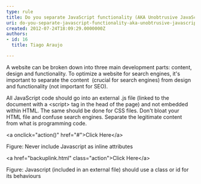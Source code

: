 ```yaml
---
type: rule
title: Do you separate JavaScript functionality (AKA Unobtrusive JavaScript)?
uri: do-you-separate-javascript-functionality-aka-unobtrusive-javascript
created: 2012-07-24T18:09:29.0000000Z
authors:
- id: 16
  title: Tiago Araujo

---
```




<span class='intro'> <p>A website can be broken down into three main development parts&#58; content, design and functionality. To optimize a website for search engines, it's important to separate the content&#160; (crucial for search engines) from design and functionality (not important for SEO).</p> </span>

<p>All JavaScript code should go into an external .js file (linked to the document with a &lt;script&gt; tag in the head of the page) and not embedded within HTML. The same should be done for CSS files. Don't bloat your HTML file and confuse search engines. Separate the legitimate content from what is programming code.</p>

<div class="ms-rteCustom-CodeArea">
<p>&lt;a onclick=&quot;action()&quot; href=&quot;#&quot;&gt;Click Here&lt;/a&gt;</p>
</div>
<span class="ms-rteCustom-FigureBad">Figure&#58; Never include Javascript as inline attributes</span>
<div class="ms-rteCustom-CodeArea">
<p>&lt;a href=&quot;backuplink.html&quot; class=&quot;action&quot;&gt;Click Here&lt;/a&gt;</p>
</div>
<span class="ms-rteCustom-FigureGood">Figure&#58; Javascript (included in an external file) should use a class or id for its behaviours</span>


